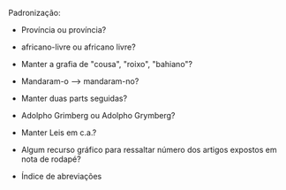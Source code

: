 Padronização:

+ Província ou província?

+ africano-livre ou africano livre?

+ Manter a grafia de "cousa", "roixo", "bahiano"?

+ Mandaram-o --> mandaram-no?


+ Manter duas parts seguidas?


+ Adolpho Grimberg ou Adolpho Grymberg?

+ Manter Leis em c.a.?

+ Algum recurso gráfico para ressaltar número dos artigos expostos em nota de rodapé?

+ Índice de abreviações


